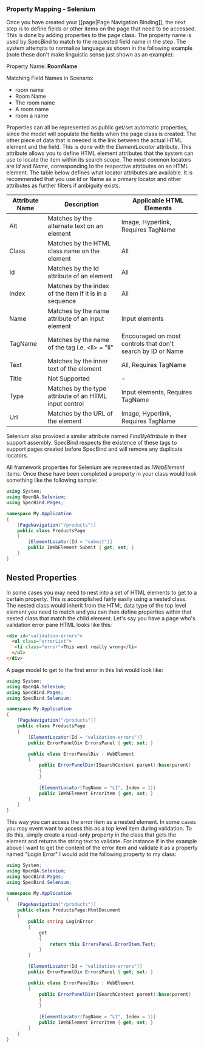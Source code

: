 ### Property Mapping - Selenium

Once you have created your [[page|Page Navigation Binding]], the next step is to define fields or other items on the page that need to be accessed. This is done by adding properties to the page class. The property name is used by SpecBind to match to the requested field name in the step. The system attempts to normalize language as shown in the following example (note these don't make linguistic sense just shown as an example):

Property Name: **RoomName**

Matching Field Names in Scenario:

* room name
* Room Name
* The room name
* A room name
* room a name

Properties can all be represented as public get/set automatic properties, since the model will populate the fields when the page class is created. The other piece of data that is needed is the link between the actual HTML element and the field. This is done with the *ElementLocator* attribute. This attribute allows you to define HTML element attributes that the system can use to locate the item within its search scope. The most common locators are *Id* and *Name*, corresponding to the respective attributes on an HTML element. The table below defines what locator attributes are available. It is recommended that you use Id or Name as a primary locator and other attributes as further filters if ambiguity exists.

|Attribute Name|Description|Applicable HTML Elements|
|--------------|-----------|------------------------|
| Alt | Matches by the alternate text on an element | Image, Hyperlink, Requires TagName |
| Class | Matches by the HTML class name on the element | All |
| Id | Matches by the Id attribute of an element| All |
| Index | Matches by the index of the item if it is in a sequence | All |
| Name | Matches by the name attribute of an input element | Input elements |
| TagName | Matches by the name of the tag i.e. \<li\> = "li" | Encouraged on most controls that don't search by ID or Name |
| Text | Matches by the inner text of the element | All, Requires TagName |
| Title | Not Supported | - |
| Type | Matches by the type attribute of an HTML input control | Input elements, Requires TagName |
| Url | Matches by the URL of the element | Image, Hyperlink, Requires TagName |

Selenium also provided a similar attribute named *FindByAttribute* in their support assembly. SpecBind respects the existence of these tags to support pages created before SpecBind and will remove any duplicate locators.

All framework properties for Selenium are represented as *IWebElement* items. Once these have been completed a property in your class would look something like the following sample:

```C#
using System;
using OpenQA.Selenium;
using SpecBind.Pages;

namespace My.Application
{
	[PageNavigation("/products")]
	public class ProductsPage
	{
		[ElementLocator(Id = "submit")]
		public IWebElement Submit { get; set; }
	}
}
```

## Nested Properties

In some cases you may need to nest into a set of HTML elements to get to a certain property. This is accomplished fairly easily using a nested class. The nested class would inherit from the HTML data type of the top level element you need to match and you can then define properties within that nested class that match the child element. Let's say you have a page who's validation error pane HTML looks like this:

```HTML
<div id="validation-errors">
  <ul class="errorList">
   <li class="error">This went really wrong</li>
  </ul>
</div>
```

A page model to get to the first error in this list would look like:


```C#
using System;
using OpenQA.Selenium;
using SpecBind.Pages;
using SpecBind.Selenium;

namespace My.Application
{
	[PageNavigation("/products")]
	public class ProductsPage
	{
		[ElementLocator(Id = "validation-errors")]
		public ErrorPanelDiv ErrorsPanel { get; set; }

		public class ErrorPanelDiv : WebElement
		{
			public ErrorPanelDiv(ISearchContext parent):base(parent)
			{
			}
			
			[ElementLocator(TagName = "LI", Index = 1)]
			public IWebElement ErrorItem { get; set; }
		}
	}
}
```

This way you can access the error item as a nested element. In some cases you may event want to access this as a top level item during validation. To do this, simply create a read-only property in the class that gets the element and returns the string text to validate. For instance if in the example above I want to get the content of the error item and validate it as a property named "Login Error" I would add the following property to my class:

```C#
using System;
using OpenQA.Selenium;
using SpecBind.Pages;
using SpecBind.Selenium;

namespace My.Application
{
	[PageNavigation("/products")]
	public class ProductsPage:HtmlDocument
	{
		public string LoginError
		{
			get
			{
				return this.ErrorsPanel.ErrorItem.Text;
			}
		}

		[ElementLocator(Id = "validation-errors")]
		public ErrorPanelDiv ErrorsPanel { get; set; }

		public class ErrorPanelDiv : WebElement
		{
			public ErrorPanelDiv(ISearchContext parent):base(parent)
			{
			}
			
			[ElementLocator(TagName = "LI", Index = 1)]
			public IWebElement ErrorItem { get; set; }
		}
	}
}
```